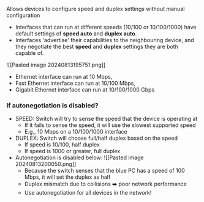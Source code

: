 Allows devices to configure speed and duplex settings without manual configuration

* Interfaces that can run at different speeds (10/100 or 10/100/1000) have default settings of **speed auto** and **duplex auto**.
* Interfaces 'advertise' their capabilities to the neighbouring device, and they negotiate the best **speed** and **duplex** settings they are both capable of.

![[Pasted image 20240813195751.png]]
* Ethernet interface can run at 10 Mbps,
* Fast Ethernet interface can run at 10/100 Mbps,
* Gigabit Ethernet interface can run at 10/100/1000 Gbps
### If autonegotiation is disabled?
* SPEED: Switch will try to sense the speed that the device is operating at
	* If it fails to sense the speed, it will use the slowest supported speed
	* E.g., 10 Mbps on a 10/100/1000 interface
* DUPLEX: Switch will choose full/half duplex based on the speed
	* If speed is 10/100, half duplex
	* If speed is 1000 or greater, full duplex
* Autonegotiation is disabled below:
	![[Pasted image 20240813200050.png]]
	* Because the switch senses that the blue PC has a speed of 100 Mbps, it will set the duplex as half
	* Duplex mismatch due to collisions ➡️ poor network performance
	* Use autonegotiation for all devices in the network!
